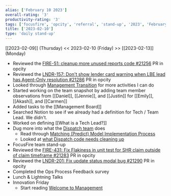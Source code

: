 ```yaml
---
alias: ['February 10 2023']
overall-rating: '3'
productivity-rating: '3'
tags: ['focusfire', 'opcity', 'referral', 'stand-up', '2023', 'February', 'Friday']
title: ['2023-02-10']
type: 'daily stand-up'
---
```

[[2023-02-09]] (Thursday) << 2023-02-10 (Friday) >> [[2023-02-13]] (Monday)

- Reviewed the [FIRE-51: cleanup more unused reports code #21256](https://github.com/Opcity/opcity/pull/21256) PR in opcity
- Reviewed the [LNDR-157: Don't show lender card warning when LBE lead has Agent-Only resolution #21286](https://github.com/Opcity/opcity/pull/21286) PR in opcity
- Looked through [Management Transition](https://docs.google.com/document/d/1OHVyAV2oHGWJFtqp8OKPiv4ACv_jod4vbArBXP9xTlU/edit) for more activities I can do
- Started working on the team snapshot by adding team member observations from [[Daniel]], [[Jennie]], and [[Justin]] for [[Emily]], [[Akash]], and [[Carmen]]
- Added tasks to the [[Management Board]]
- Searched Notion to see if we already had a definition for Tech / Team Lead. We didn't.
- Worked on defining [[What is a Tech Lead?]]
- Dug more into what the [Dispatch team](https://www.notion.so/Agent-Dispatch-e9d0348fad5246a286c8cf340804b486) does
	- Read through [Matching (Predict) Model Implementation Process](https://www.notion.so/Matching-Predict-Model-Implementation-Process-ad334c6e83094f99ad69c95933a4d660)
	- Looked at [what Dispatch code needs cleaning up](https://www.notion.so/Code-Cleanup-3224c746465141a094008a27435e1bba)
- FocusFire team stand-up
- Reviewed the [FIRE-431: Fix Flakiness in unit test for SHR claim outside of claim timeframe #21283](https://github.com/Opcity/opcity/pull/21283) PR in opcity
- Reviewed the [LNDR-201: Fix update status modal bug #21290](https://github.com/Opcity/opcity/pull/21290) PR in opcity
- Completed the Ops Process Feedback survey
- Lunch & Lightning Talks
- Innovation Friday
	- Start reading [Welcome to Management](https://learning.oreilly.com/library/view/welcome-to-management/9781260458077/)